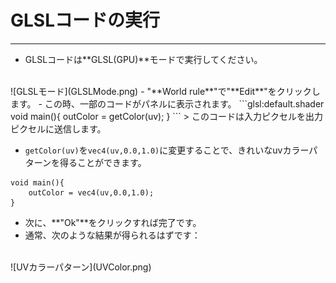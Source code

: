 # GLSLコードの実行
---
- GLSLコードは**GLSL(GPU)**モードで実行してください。
<br>
![GLSLモード](GLSLMode.png)
- "**World rule**"で"**Edit**"をクリックします。
- この時、一部のコードがパネルに表示されます。
```glsl:default.shader
void main(){
	outColor = getColor(uv);
}
```
> このコードは入力ピクセルを出力ピクセルに送信します。

- ```getColor(uv)```を```vec4(uv,0.0,1.0)```に変更することで、きれいなuvカラーパターンを得ることができます。
```glsl:uvcolor.shader
void main(){
	outColor = vec4(uv,0.0,1.0);
}
```
- 次に、**"Ok"**をクリックすれば完了です。
- 通常、次のような結果が得られるはずです：
<br>
![UVカラーパターン](UVColor.png)